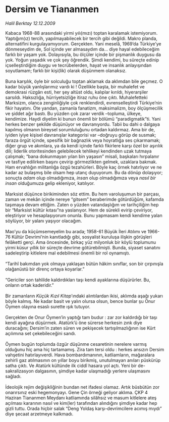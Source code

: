# Dersim ve Tiananmen

*Halil Berktay 12.12.2009*

<div class="taraf_structure_2col_1zq">
<div class="margen_n">



 <p>Kabaca 1968-88 arasındaki yirmi yılı(mızı) toptan karalamak istemiyorum. Yaptığım(ız) tercih, yapılmayabilecek bir tercih gibi değildi. Makro planda, alternatifini kurgulayamıyorum. Gerçekten. Yani meselâ, 1969’da Türkiye’ye dönmeseydim de, Sol içinde yer almasaydım da... diye hayal edebileceğim farklı bir yaşam yok. Dolayısıyla, bu ölçüler içinde bir pişmanlık duygusu da yok. Yoğun yaşadık ve çok şey öğrendik. Şimdi kendimi, bu süreçte edinip içselleştirdiğim duygu ve tecrübelerden, hayat ve insanlık anlayışından soyutlamam; farklı bir kişi(lik) olarak düşünmem olanaksız. <br/><br/>Buna karşılık, öyle bir solculuğu toptan aklamak da aklımdan bile geçmez. O kadar büyük yanlışlarımız vardı ki ! Özellikle başta, bir muhalefet ve demokrasi rüzgârı esti, her şey altüst oldu, kalıplar kırıldı, hiyerarşiler sarsıldı. Haksızlığa, hürriyetsizliğe itiraz ruhu öne çıktı. Muhalefetteki Marksizm, olanca zenginliğiyle çok renklendirdi, evrenselleştirdi Türkiye’nin fikir hayatını. Öte yandan, zamanla fanatizm, maksimalizm, boy ölçüşmecilik ve şiddet ağır bastı. Bu yüzden çok zarar verdik –topluma, ülkeye, kendimize. Haydi diyelim ki bunun önemli bir bölümü “paradigmatik”ti. Yani herkes benzer şekilde düşünüyor ve davranıyordu. Tabii bu dahi o dalgaya kapılmış olmanın bireysel sorumluluğunu ortadan kaldırmaz. Ama bir de, iyiden iyiye kişisel davranışlar kategorisi var –doğruyu görüp de susmak; faraza örgüt içinde, spesifik bir bağnazlık veya hoyratlığa ses çıkarmamak; diğer grup ve akımlara, ya da kendi içinde farklı fikirlere karşı özel bir aşırılık dili; liderlik otoritesinden gelebilecek tehlikeyi kendinden uzak tutmaya çalışmak; “bana dokunmayan yılan bin yaşasın” misali, başkaları hırpalanır ve tasfiye edilirken başını çevirip görmezlikten gelmek, uzaklara bakmak. Ham ervahlığın militanlığa özgü tezahürleri. Böyle kaç örnek hatırlıyor ve ne kadar az bulaşmış bile olsam hep utanç duyuyorum. Bu da dönüp dolaşıyor; sonuçta <i>adam</i> olup olmadığımıza, <i>insan</i> olup olmadığımıza veya <i>nasıl bir insan</i> olduğumuza gelip ekleniyor, katılıyor. <br/><br/>Marksist düşünce birikiminden söz ettim. Bu hem varoluşumun bir parçası, zaman ve mekân içinde nereye “gitsem” beraberimde götürdüğüm, kafamda taşımaya devam ettiğim. Zaten o yüzden vatandaşlığım ve tarihçiliğim hep bir “Marksist kültür kıtası”na yaslanıyor. Hem de sürekli evirip çeviriyor, eleştiriyor ve hesaplaşıyorum onunla. Bunu yapmasam kendi kendime yalan söylüyor, bir yalanı yaşıyor olacağım. <br/><br/>Mao’yu da küçümsemeyelim bu arada; 1958-61 Büyük İleri Atılımı ve 1966-76 Kültür Devrimi’nin kanıtladığı gibi, sosyalist kuruluşa ilişkin görüşleri felâketti gerçi. Ama öncesinde, birkaç yüz milyonluk bir köylü toplumunu yirmi küsur yıllık bir süreçte devrime götürebilmişti. Bunda, siyaset sanatını sadeleştirip kitlelere mal edebilmesi önemli bir rol oynamıştı. <br/><br/>“Tarihî bakımdan yok olmaya yaklaşan bütün hâkim sınıflar, son bir çırpınışla olağanüstü bir direnç ortaya koyarlar.” <br/><br/>“Gericiler son tahlilde kaldırdıkları taşı kendi ayaklarına düşürürler. Bu, onların ortak kaderidir.” <br/><br/>Bir zamanların <i>Küçük Kızıl Kitap</i>’ındaki alıntılardan ikisi, aklımda aşağı yukarı böyle kalmış. Ne kadar basit ve yalın olursa olsun, bence bunlar şu Onur Öymen olayına esaslı surette ışık tutuyor. <br/><br/>Gerçekten de Onur Öymen’in yaptığı tam budur : zar zor kaldırdığı bir taşı kendi ayağına düşürmek. Atatürk’ü öne sürerse herkesin zınk diye duracağını; Dersim’in zaten süren ve pekişecek tartışılmazlığının ise Kürt açılımına set çekebileceğini sandı. <br/><br/>Öymen bugün toplumda özgür düşünme cesaretinin nerelere varmış olduğunu hiç ama hiç tartamamış. Zira tam tersi oldu : herkes ansızın Dersim vahşetini hatırlayıverdi. Hava bombardımanının, katliamların, mağaralara zehirli gaz atılmasının on yıllar boyu birikmiş, unutulmayan anıları püskürüp satha çıktı. Ve Atatürk kültünde ilk ciddî hasara yol açtı. Yeni bir de-sakralizasyon dalgasının, şimdiye kadar ulaşmadığı yerlere ulaşmasını sağladı. <br/><br/>İdeolojik rejim değişikliğinin bundan net ifadesi olamaz. Artık büsbütün zor onarırsınız eski hegemonyayı. Gene Çin örneği geliyor aklıma. ÇKP 4 Haziran Tiananmen Meydanı katliamında silâhsız ve masum kitlelere ateş açılması kararının nasıl ve kim(ler) tarafından alındığını şimdiye kadar hep gizli tuttu. Orada hiçbir salak “Deng Yoldaş karşı-devrimcilere acımış mıydı” diye şecaat arzetmeye kalkmadı.</p>
<br/>
<br/>
<br/>



<br/>


<div id="taraf_not">
</div>

</div>


</div>
